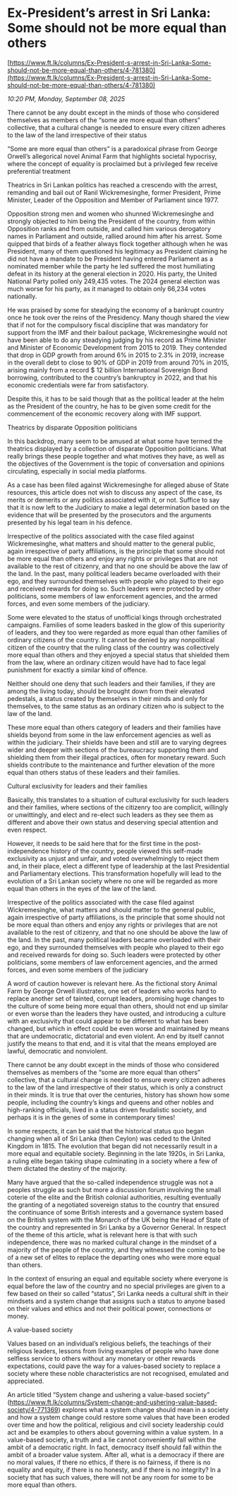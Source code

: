 # Ex-President’s arrest in Sri Lanka: Some should not be more equal than others

[https://www.ft.lk/columns/Ex-President-s-arrest-in-Sri-Lanka-Some-should-not-be-more-equal-than-others/4-781380](https://www.ft.lk/columns/Ex-President-s-arrest-in-Sri-Lanka-Some-should-not-be-more-equal-than-others/4-781380)

*10:20 PM, Monday, September 08, 2025*

There cannot be any doubt except in the minds of those who considered themselves as members of the “some are more equal than others” collective, that a cultural change is needed to ensure every citizen adheres to the law of the land irrespective of their status

“Some are more equal than others” is a paradoxical phrase from George Orwell’s allegorical novel Animal Farm that highlights societal hypocrisy, where the concept of equality is proclaimed but a privileged few receive preferential treatment

Theatrics in Sri Lankan politics has reached a crescendo with the arrest, remanding and bail out of Ranil Wickremesinghe, former President, Prime Minister, Leader of the Opposition and Member of Parliament since 1977.

Opposition strong men and women who shunned Wickremesinghe and strongly objected to him being the President of the country, from within Opposition ranks and from outside, and called him various derogatory names in Parliament and outside, rallied around him after his arrest. Some quipped that birds of a feather always flock together although when he was President, many of them questioned his legitimacy as President claiming he did not have a mandate to be President having entered Parliament as a nominated member while the party he led suffered the most humiliating defeat in its history at the general election in 2020. His party, the United National Party polled only 249,435 votes. The 2024 general election was much worse for his party, as it managed to obtain only 66,234 votes nationally.

He was praised by some for steadying the economy of a bankrupt country once he took over the reins of the Presidency. Many though shared the view that if not for the compulsory fiscal discipline that was mandatory for support from the IMF and their bailout package, Wickremesinghe would not have been able to do any steadying judging by his record as Prime Minister and Minister of Economic Development from 2015 to 2019. They contended that drop in GDP growth from around 6% in 2015 to 2.3% in 2019, increase in the overall debt to close to 90% of GDP in 2019 from around 70% in 2015, arising mainly from a record $ 12 billion International Sovereign Bond borrowing, contributed to the country’s bankruptcy in 2022, and that his economic credentials were far from satisfactory.

Despite this, it has to be said though that as the political leader at the helm as the President of the country, he has to be given some credit for the commencement of the economic recovery along with IMF support.

Theatrics by disparate Opposition politicians

In this backdrop, many seem to be amused at what some have termed the theatrics displayed by a collection of disparate Opposition politicians. What really brings these people together and what motives they have, as well as the objectives of the Government is the topic of conversation and opinions circulating, especially in social media platforms.

As a case has been filed against Wickremesinghe for alleged abuse of State resources, this article does not wish to discuss any aspect of the case, its merits or demerits or any politics associated with it, or not. Suffice to say that it is now left to the Judiciary to make a legal determination based on the evidence that will be presented by the prosecutors and the arguments presented by his legal team in his defence.

Irrespective of the politics associated with the case filed against Wickremesinghe, what matters and should matter to the general public, again irrespective of party affiliations, is the principle that some should not be more equal than others and enjoy any rights or privileges that are not available to the rest of citizenry, and that no one should be above the law of the land. In the past, many political leaders became overloaded with their ego, and they surrounded themselves with people who played to their ego and received rewards for doing so. Such leaders were protected by other politicians, some members of law enforcement agencies, and the armed forces, and even some members of the judiciary.

Some were elevated to the status of unofficial kings through orchestrated campaigns. Families of some leaders basked in the glow of this superiority of leaders, and they too were regarded as more equal than other families of ordinary citizens of the country. It cannot be denied by any nonpolitical citizen of the country that the ruling class of the country was collectively more equal than others and they enjoyed a special status that shielded them from the law, where an ordinary citizen would have had to face legal punishment for exactly a similar kind of offence.

Neither should one deny that such leaders and their families, if they are among the living today, should be brought down from their elevated pedestals, a status created by themselves in their minds and only for themselves, to the same status as an ordinary citizen who is subject to the law of the land.

These more equal than others category of leaders and their families have shields beyond from some in the law enforcement agencies as well as within the judiciary. Their shields have been and still are to varying degrees wider and deeper with sections of the bureaucracy supporting them and shielding them from their illegal practices, often for monetary reward. Such shields contribute to the maintenance and further elevation of the more equal than others status of these leaders and their families.

Cultural exclusivity for leaders and their families

Basically, this translates to a situation of cultural exclusivity for such leaders and their families, where sections of the citizenry too are complicit, willingly or unwittingly, and elect and re-elect such leaders as they see them as different and above their own status and deserving special attention and even respect.

However, it needs to be said here that for the first time in the post-independence history of the country, people viewed this self-made exclusivity as unjust and unfair, and voted overwhelmingly to reject them and, in their place, elect a different type of leadership at the last Presidential and Parliamentary elections. This transformation hopefully will lead to the evolution of a Sri Lankan society where no one will be regarded as more equal than others in the eyes of the law of the land.

Irrespective of the politics associated with the case filed against Wickremesinghe, what matters and should matter to the general public, again irrespective of party affiliations, is the principle that some should not be more equal than others and enjoy any rights or privileges that are not available to the rest of citizenry, and that no one should be above the law of the land. In the past, many political leaders became overloaded with their ego, and they surrounded themselves with people who played to their ego and received rewards for doing so. Such leaders were protected by other politicians, some members of law enforcement agencies, and the armed forces, and even some members of the judiciary

A word of caution however is relevant here. As the fictional story Animal Farm by George Orwell illustrates, one set of leaders who works hard to replace another set of tainted, corrupt leaders, promising huge changes to the culture of some being more equal than others, should not end up similar or even worse than the leaders they have ousted, and introducing a culture with an exclusivity that could appear to be different to what has been changed, but which in effect could be even worse and maintained by means that are undemocratic, dictatorial and even violent. An end by itself cannot justify the means to that end, and it is vital that the means employed are lawful, democratic and nonviolent.

There cannot be any doubt except in the minds of those who considered themselves as members of the “some are more equal than others” collective, that a cultural change is needed to ensure every citizen adheres to the law of the land irrespective of their status, which is only a construct in their minds. It is true that over the centuries, history has shown how some people, including the country’s kings and queens and other nobles and high-ranking officials, lived in a status driven feudalistic society, and perhaps it is in the genes of some in contemporary times!

In some respects, it can be said that the historical status quo began changing when all of Sri Lanka (then Ceylon) was ceded to the United Kingdom in 1815. The evolution that began did not necessarily result in a more equal and equitable society. Beginning in the late 1920s, in Sri Lanka, a ruling elite began taking shape culminating in a society where a few of them dictated the destiny of the majority.

Many have argued that the so-called independence struggle was not a peoples struggle as such but more a discussion forum involving the small coterie of the elite and the British colonial authorities, resulting eventually the granting of a negotiated sovereign status to the country that ensured the continuance of some British interests and a governance system based on the British system with the Monarch of the UK being the Head of State of the country and represented in Sri Lanka by a Governor General. In respect of the theme of this article, what is relevant here is that with such independence, there was no marked cultural change in the mindset of a majority of the people of the country, and they witnessed the coming to be of a new set of elites to replace the departing ones who were more equal than others.

In the context of ensuring an equal and equitable society where everyone is equal before the law of the country and no special privileges are given to a few based on their so called “status”, Sri Lanka needs a cultural shift in their mindsets and a system change that assigns such a status to anyone based on their values and ethics and not their political power, connections or money.

A value-based society

Values based on an individual’s religious beliefs, the teachings of their religious leaders, lessons from living examples of people who have done selfless service to others without any monetary or other rewards expectations, could pave the way for a values-based society to replace a society where these noble characteristics are not recognised, emulated and appreciated.

An article titled “System change and ushering a value-based society” (https://www.ft.lk/columns/System-change-and-ushering-value-based-society/4-771369) explores what a system change should mean in a society and how a system change could restore some values that have been eroded over time and how the political, religious and civil society leadership could act and be examples to others about governing within a value system. In a value-based society, a truth and a lie cannot conveniently fall within the ambit of a democratic right. In fact, democracy itself should fall within the ambit of a broader value system. After all, what is a democracy if there are no moral values, if there no ethics, if there is no fairness, if there is no equality and equity, if there is no honesty, and if there is no integrity? In a society that has such values, there will not be any room for some to be more equal than others.

